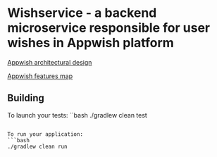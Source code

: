 # Wishservice - a backend microservice responsible for user wishes in Appwish platform

[Appwish architectural design](https://app.creately.com/diagram/ToXBd2y63z4/view)

[Appwish features map](https://app.creately.com/diagram/SB1Gc6cyHdD/view)

## Building

To launch your tests:
``bash
./gradlew clean test
```

To run your application:
```bash
./gradlew clean run
```
